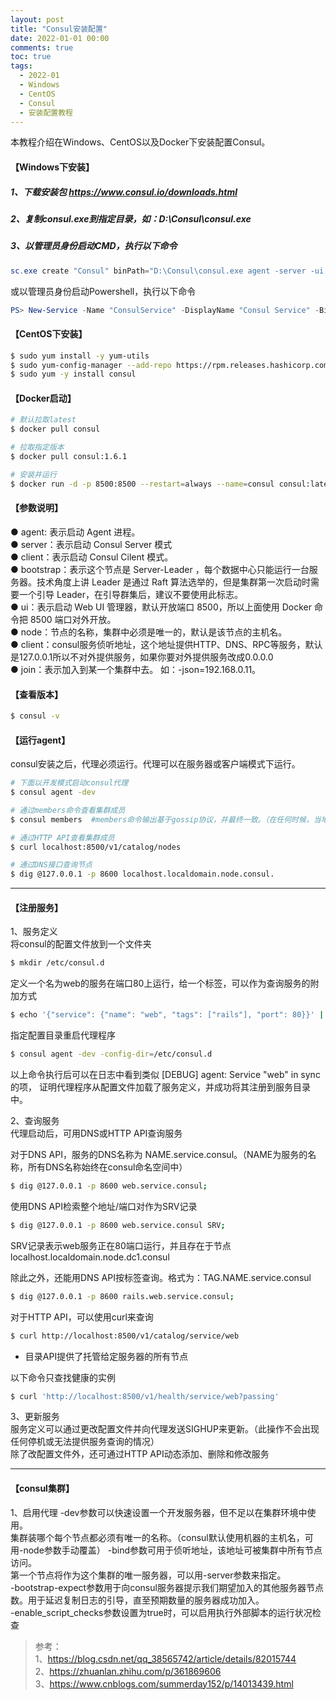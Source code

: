 ```yaml
---
layout: post
title: "Consul安装配置"
date: 2022-01-01 00:00
comments: true
toc: true
tags:
  - 2022-01
  - Windows
  - CentOS
  - Consul
  - 安装配置教程
---
```


本教程介绍在Windows、CentOS以及Docker下安装配置Consul。

<!--more-->

#### 【Windows下安装】

##### 1、下载安装包 https://www.consul.io/downloads.html
##### 2、复制consul.exe到指定目录，如：D:\Consul\consul.exe
##### 3、以管理员身份启动CMD，执行以下命令
``` powershell
sc.exe create "Consul" binPath="D:\Consul\consul.exe agent -server -ui -bootstrap-expect 1 -client=0.0.0.0 -config-dir=D:\Consul\config -data-dir=D:\Consul\data -bind=127.0.0.1"
```

或以管理员身份启动Powershell，执行以下命令
``` powershell
PS> New-Service -Name "ConsulService" -DisplayName "Consul Service" -BinaryPathName "D:\Consul\consul.exe agent -server -ui -bootstrap-expect 1 -client=0.0.0.0 -config-dir=D:\Consul\config -data-dir=D:\Consul\data -bind=127.0.0.1"
```

#### 【CentOS下安装】
``` bash
$ sudo yum install -y yum-utils
$ sudo yum-config-manager --add-repo https://rpm.releases.hashicorp.com/RHEL/hashicorp.repo
$ sudo yum -y install consul
```
#### 【Docker启动】
``` bash
# 默认拉取latest
$ docker pull consul

# 拉取指定版本
$ docker pull consul:1.6.1

# 安装并运行
$ docker run -d -p 8500:8500 --restart=always --name=consul consul:latest agent -server -bootstrap -ui -node=1 -client='0.0.0.0'
```

#### 【参数说明】
● agent: 表示启动 Agent 进程。  
● server：表示启动 Consul Server 模式  
● client：表示启动 Consul Cilent 模式。  
● bootstrap：表示这个节点是 Server-Leader ，每个数据中心只能运行一台服务器。技术角度上讲 Leader 是通过 Raft 算法选举的，但是集群第一次启动时需要一个引导 Leader，在引导群集后，建议不要使用此标志。  
● ui：表示启动 Web UI 管理器，默认开放端口 8500，所以上面使用 Docker 命令把 8500 端口对外开放。  
● node：节点的名称，集群中必须是唯一的，默认是该节点的主机名。  
● client：consul服务侦听地址，这个地址提供HTTP、DNS、RPC等服务，默认是127.0.0.1所以不对外提供服务，如果你要对外提供服务改成0.0.0.0  
● join：表示加入到某一个集群中去。 如：-json=192.168.0.11。

#### 【查看版本】
``` bash
$ consul -v
```

#### 【运行agent】
consul安装之后，代理必须运行。代理可以在服务器或客户端模式下运行。  
``` bash
# 下面以开发模式启动consul代理
$ consul agent -dev

# 通过members命令查看集群成员
$ consul members  #members命令输出基于gossip协议，并最终一致。（在任何时候，当地代理所看到的可能与服务器上的状态不完全一致）

# 通过HTTP API查看集群成员
$ curl localhost:8500/v1/catalog/nodes

# 通过DNS接口查询节点
$ dig @127.0.0.1 -p 8600 localhost.localdomain.node.consul.
```

---

#### 【注册服务】

1、服务定义  
将consul的配置文件放到一个文件夹
``` bash
$ mkdir /etc/consul.d
```

定义一个名为web的服务在端口80上运行，给一个标签，可以作为查询服务的附加方式
``` bash
$ echo '{"service": {"name": "web", "tags": ["rails"], "port": 80}}' | sudo tee /etc/consul.d/web.json
```

指定配置目录重启代理程序
``` bash
$ consul agent -dev -config-dir=/etc/consul.d
```
以上命令执行后可以在日志中看到类似 [DEBUG] agent: Service "web" in sync 的项，
证明代理程序从配置文件加载了服务定义，并成功将其注册到服务目录中。

2、查询服务  
代理启动后，可用DNS或HTTP API查询服务

对于DNS API，服务的DNS名称为 NAME.service.consul。（NAME为服务的名称，所有DNS名称始终在consul命名空间中）
``` bash
$ dig @127.0.0.1 -p 8600 web.service.consul;
```

使用DNS API检索整个地址/端口对作为SRV记录
``` bash
$ dig @127.0.0.1 -p 8600 web.service.consul SRV;
```
SRV记录表示web服务正在80端口运行，并且存在于节点localhost.localdomain.node.dc1.consul

除此之外，还能用DNS API按标签查询。格式为：TAG.NAME.service.consul
``` bash
$ dig @127.0.0.1 -p 8600 rails.web.service.consul;
```

对于HTTP API，可以使用curl来查询
``` bash
$ curl http://localhost:8500/v1/catalog/service/web
```
* 目录API提供了托管给定服务器的所有节点

以下命令只查找健康的实例
``` bash
$ curl 'http://localhost:8500/v1/health/service/web?passing'
```

3、更新服务  
服务定义可以通过更改配置文件并向代理发送SIGHUP来更新。（此操作不会出现任何停机或无法提供服务查询的情况）  
除了改配置文件外，还可通过HTTP API动态添加、删除和修改服务  

---

#### 【consul集群】
1、启用代理
-dev参数可以快速设置一个开发服务器，但不足以在集群环境中使用。  
集群装哪个每个节点都必须有唯一的名称。（consul默认使用机器的主机名，可用-node参数手动覆盖）
-bind参数可用于侦听地址，该地址可被集群中所有节点访问。  
第一个节点将作为这个集群的唯一服务器，可以用-server参数来指定。  
-bootstrap-expect参数用于向consul服务器提示我们期望加入的其他服务器节点数。用于延迟复制日志的引导，直至预期数量的服务器成功加入。  
-enable_script_checks参数设置为true时，可以启用执行外部脚本的运行状况检查  

> 参考：  
1、https://blog.csdn.net/qq_38565742/article/details/82015744  
2、https://zhuanlan.zhihu.com/p/361869606  
3、https://www.cnblogs.com/summerday152/p/14013439.html